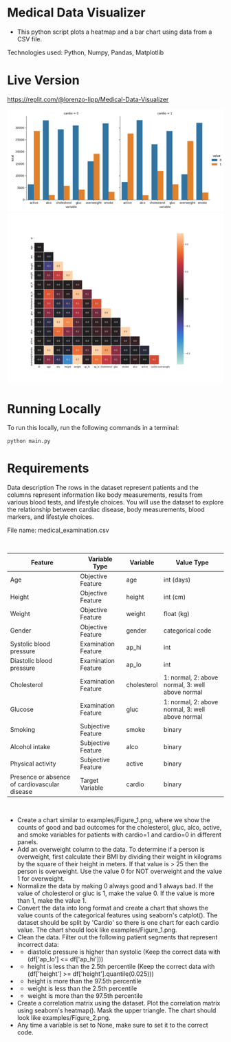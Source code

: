 # Medical Data Visualizer

- This python script plots a heatmap and a bar chart using data from a CSV file.

Technologies used: Python, Numpy, Pandas, Matplotlib

# Live Version

https://replit.com/@lorenzo-lipp/Medical-Data-Visualizer

![image](./images/catplot.png)
![image](./images/heatmap.png)

# Running Locally

To run this locally, run the following commands in a terminal:

```
python main.py
```

# Requirements

Data description
The rows in the dataset represent patients and the columns represent information like body measurements, results from various blood tests, and lifestyle choices. You will use the dataset to explore the relationship between cardiac disease, body measurements, blood markers, and lifestyle choices.

File name: medical_examination.csv

<br>

|Feature|Variable Type|Variable|Value Type|
|-------|-------------|--------|----------|
|Age|Objective Feature|age|int (days)|
|Height|Objective Feature|height|int (cm)|
|Weight|Objective Feature|weight|float (kg)|
|Gender|Objective Feature|gender|categorical code|
|Systolic blood pressure|Examination Feature|ap_hi|int|
|Diastolic blood pressure|Examination Feature|ap_lo|int|
|Cholesterol|Examination Feature|cholesterol|1: normal, 2: above normal, 3: well above normal|
|Glucose|Examination Feature|gluc|1: normal, 2: above normal, 3: well above normal|
|Smoking|Subjective Feature|smoke|binary|
|Alcohol intake|Subjective Feature|alco|binary|
|Physical activity|Subjective Feature|active|binary|
|Presence or absence of cardiovascular disease|Target Variable|cardio|binary|

<br>

- Create a chart similar to examples/Figure_1.png, where we show the counts of good and bad outcomes for the cholesterol, gluc, alco, active, and smoke variables for patients with cardio=1 and cardio=0 in different panels.
- Add an overweight column to the data. To determine if a person is overweight, first calculate their BMI by dividing their weight in kilograms by the square of their height in meters. If that value is > 25 then the person is overweight. Use the value 0 for NOT overweight and the value 1 for overweight.
- Normalize the data by making 0 always good and 1 always bad. If the value of cholesterol or gluc is 1, make the value 0. If the value is more than 1, make the value 1.
- Convert the data into long format and create a chart that shows the value counts of the categorical features using seaborn's catplot(). The dataset should be split by 'Cardio' so there is one chart for each cardio value. The chart should look like examples/Figure_1.png.
- Clean the data. Filter out the following patient segments that represent incorrect data:
- - diastolic pressure is higher than systolic (Keep the correct data with (df['ap_lo'] <= df['ap_hi']))
- - height is less than the 2.5th percentile (Keep the correct data with (df['height'] >= df['height'].quantile(0.025)))
- - height is more than the 97.5th percentile
- - weight is less than the 2.5th percentile
- - weight is more than the 97.5th percentile
- Create a correlation matrix using the dataset. Plot the correlation matrix using seaborn's heatmap(). Mask the upper triangle. The chart should look like examples/Figure_2.png.
- Any time a variable is set to None, make sure to set it to the correct code.